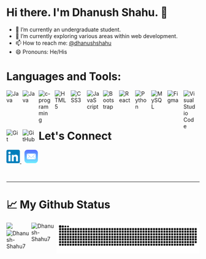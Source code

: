 # Hi there. I'm Dhanush Shahu. 👋


- 🔭 I’m currently an undergraduate student.
- 🌱 I’m currently exploring various areas within web development.
- 📫 How to reach me: [@dhanushshahu](https://linkedin.com/in/dhanushshahu)
- 😄 Pronouns: He/His




# Languages and Tools:
<div>
    
<img align="left" alt="Java" width="32px" src="https://img.icons8.com/color/144/000000/c-plus-plus-logo.png" alt="C++" style="padding-right:10px;" />
<img align="left" alt="Java" width="32px" src="https://cdn.jsdelivr.net/gh/devicons/devicon/icons/java/java-original.svg" style="padding-right:10px;" />
<img align="left" alt="c-programming" width="32px" src="https://img.icons8.com/color/144/000000/c-programming.png" alt="C" style="padding-right:10px;" />

<img align="left" alt="HTML 5" width="32px" src="https://cdn.jsdelivr.net/gh/devicons/devicon/icons/html5/html5-original.svg" style="padding-right:10px;" />    
<img align="left" alt="CSS3" width="32px" src="https://cdn.jsdelivr.net/gh/devicons/devicon/icons/css3/css3-original.svg" style="padding-right:10px;" />
<img align="left" alt="JavaScript" width="32px" src="https://cdn.jsdelivr.net/gh/devicons/devicon/icons/javascript/javascript-original.svg" style="padding-right:10px;" />

<img align="left" alt="Bootstrap" width="32px" src="https://cdn.jsdelivr.net/gh/devicons/devicon/icons/bootstrap/bootstrap-original.svg" style="padding-right:10px;" />




<img align="left" alt="React" width="32px" src="https://cdn.jsdelivr.net/gh/devicons/devicon/icons/react/react-original.svg" style="padding-right:10px;" />


<img align="left" alt="Python" width="32px" src="https://cdn.jsdelivr.net/gh/devicons/devicon/icons/python/python-original.svg" style="padding-right:10px;" />



<img align="left" alt="MySQL" width="32px" src="https://cdn.jsdelivr.net/gh/devicons/devicon/icons/mysql/mysql-original.svg" style="padding-right:10px;" />

<img align="left" alt="Figma" width="32px" src="https://cdn.jsdelivr.net/gh/devicons/devicon/icons/figma/figma-original.svg" style="padding-right:10px;" />

<img align="left" alt="Visual Studio Code" width="32px" src="https://cdn.jsdelivr.net/gh/devicons/devicon/icons/vscode/vscode-original.svg" style="padding-right:10px;" />
<img align="left" alt="Git" width="32px" src="https://cdn.jsdelivr.net/gh/devicons/devicon/icons/git/git-original.svg" style="padding-right:10px;" />
<img align="left" alt="GitHub" width="32px" src="https://user-images.githubusercontent.com/3369400/139447912-e0f43f33-6d9f-45f8-be46-2df5bbc91289.png" style="padding-right:10px;" />

</div>
<br/>
<br/>

___

# Let's Connect

<!-- 
<p align="left">
    <a href="https://linkedin.com/in/dhanushshahu/" target="_blank" rel="noreferrer">
        <img src="https://img.shields.io/badge/Linkedin-0A66C2?style=for-the-badge&logo=linkedin&logoColor=white" alt="linkedin handle"/>
    </a>
   
</p>

--> 
<p>
    
 <a href="https://linkedin.com/in/dhanushshahu/" target="_blank" rel="noreferrer">
        <img src="./socials/linkedin.svg" alt="linkedin handle" width="35px" />
    </a> &nbsp;
    <a href="mailto:shahudhanush18@gmail.com" target="_blank" rel="noreferrer"> 
      <img src="./socials/email.svg"
            alt="gmail" width="35px" />
    </a>

</p>
<br/>

___

# 📈 My Github Status
<div style="display:flex;justify-content:center;flex-direction:row;align-items:flex-start"> 
    <div>
        <img src="https://github-readme-stats.vercel.app/api?username=Dhanush-Shahu7&&show_icons=true&count_private=true&theme=dark&border_radius=15%&hide_border=true" />
       <img align="center" src="https://streak-stats.demolab.com/?user=Dhanush-shahu7&theme=dark&border_radius=5%&hide_border=true" alt="Dhanush-Shahu7" width="450px" /> 
    </div>
    <div>
        <img src="https://github-readme-stats.vercel.app/api/top-langs?username=Dhanush-Shahu7&show_icons=true&locale=en&theme=dark&border_radius=15%&hide_border=true"
        alt="Dhanush-Shahu7" />
    </div>
    <!-- <img src"https://github-readme-stats.vercel.app/api?username=Dhanush-Shahu7&count_private=true&theme=dark&border_radius=15%&hide_border=true" /> &nbsp;&nbsp;&nbsp; -->
<!--
<img src="https://github-readme-streak-stats.herokuapp.com?user=Dhanush-Shahu7&theme=dark&hide_border=true&border_radius=70" alt="Dhanush-Shahu7_streak" />

    -->
</div>


<br/>
---


# Github Trophies
<!-- <p align="left">
    <a href="https://github.com/ryo-ma/github-profile-trophy">
        <img src="https://github-profile-trophy.vercel.app/?username=Dhanush-Shahu7&theme=dark&border_radius=15%&hide_border=true" alt="Dhanush-Shahu7" />
    </a>
</p> -->
<!-- [![trophy](https://github-profile-trophy.vercel.app/?username=Dhanush-Shahu7&theme=onedark&row=1&no-frame=true&no-bg=true&margin-w=15&margin-h=15)](https://github.com/ryo-ma/github-profile-trophy) -->


<picture>
  <source media="(prefers-color-scheme: dark)" srcset="https://raw.githubusercontent.com/Platane/snk/output/github-contribution-grid-snake.svg" />
  <source media="(prefers-color-scheme: light)" srcset="https://raw.githubusercontent.com/Platane/snk/output/github-contribution-grid-snake.svg" />
  <img alt="github-snake" src="https://raw.githubusercontent.com/Platane/snk/output/github-contribution-grid-snake.svg" />
</picture>
